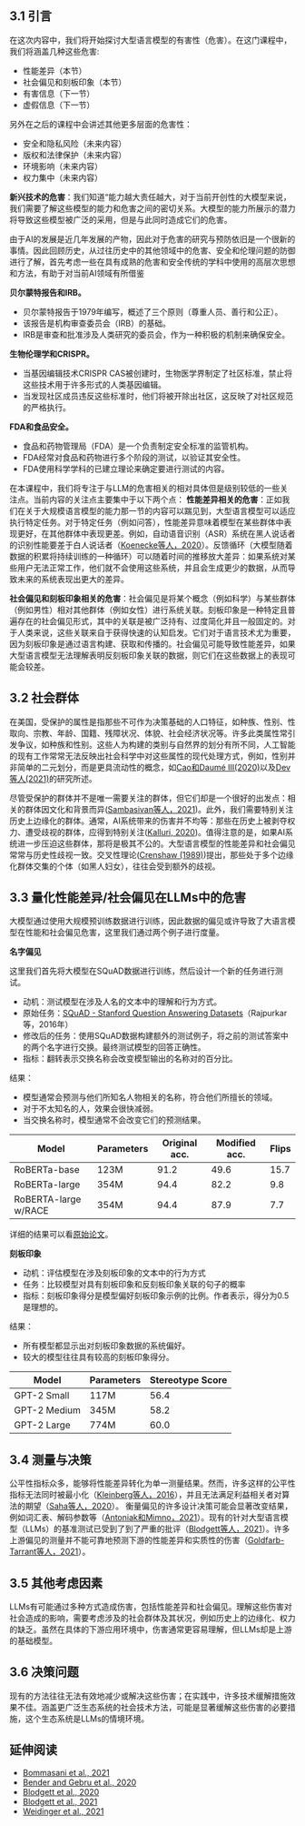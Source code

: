 ## 3.1 引言

在这次内容中，我们将开始探讨大型语言模型的有害性（危害）。在这门课程中，我们将涵盖几种这些危害:

- 性能差异（本节）
- 社会偏见和刻板印象（本节）
- 有害信息（下一节）
- 虚假信息（下一节）

另外在之后的课程中会讲述其他更多层面的危害性：

- 安全和隐私风险（未来内容）
- 版权和法律保护（未来内容）
- 环境影响（未来内容）
- 权力集中（未来内容）

**新兴技术的危害**：我们知道“能力越大责任越大，对于当前开创性的大模型来说，我们需要了解这些模型的能力和危害之间的密切关系。大模型的能力所展示的潜力将导致这些模型被广泛的采用，但是与此同时造成它们的危害。

由于AI的发展是近几年发展的产物，因此对于危害的研究与预防依旧是一个很新的事情。因此回顾历史，从过往历史中的其他领域中的危害、安全和伦理问题的防御进行了解，首先考虑一些在具有成熟的危害和安全传统的学科中使用的高层次思想和方法，有助于对当前AI领域有所借鉴

**贝尔蒙特报告和IRB。**

- 贝尔蒙特报告于1979年编写，概述了三个原则（尊重人员、善行和公正）。
- 该报告是机构审查委员会（IRB）的基础。 
- IRB是审查和批准涉及人类研究的委员会，作为一种积极的机制来确保安全。

**生物伦理学和CRISPR。**

- 当基因编辑技术CRISPR CAS被创建时，生物医学界制定了社区标准，禁止将这些技术用于许多形式的人类基因编辑。
- 当发现社区成员违反这些标准时，他们将被开除出社区，这反映了对社区规范的严格执行。

**FDA和食品安全。**

- 食品和药物管理局（FDA）是一个负责制定安全标准的监管机构。
- FDA经常对食品和药物进行多个阶段的测试，以验证其安全性。
- FDA使用科学学科的已建立理论来确定要进行测试的内容。

在本课程中，我们将专注于与LLM的危害相关的相对具体但是级别较低的一些关注点。当前内容的关注点主要集中于以下两个点：
**性能差异相关的危害**：正如我们在关于大规模语言模型的能力那一节的内容可以踹见到，大型语言模型可以适应执行特定任务。对于特定任务（例如问答），性能差异意味着模型在某些群体中表现更好，在其他群体中表现更差。例如，自动语音识别（ASR）系统在黑人说话者的识别性能要差于白人说话者（[Koenecke等人，2020](https://www.pnas.org/content/117/14/7684)）。反馈循环（大模型随着数据的积累将持续训练的一种循环）可以随着时间的推移放大差异：如果系统对某些用户无法正常工作，他们就不会使用这些系统，并且会生成更少的数据，从而导致未来的系统表现出更大的差异。

**社会偏见和刻板印象相关的危害**：社会偏见是将某个概念（例如科学）与某些群体（例如男性）相对其他群体（例如女性）进行系统关联。刻板印象是一种特定且普遍存在的社会偏见形式，其中的关联是被广泛持有、过度简化并且一般固定的。对于人类来说，这些关联来自于获得快速的认知启发。它们对于语言技术尤为重要，因为刻板印象是通过语言构建、获取和传播的。社会偏见可能导致性能差异，如果大型语言模型无法理解表明反刻板印象关联的数据，则它们在这些数据上的表现可能会较差。

## 3.2 社会群体
在美国，受保护的属性是指那些不可作为决策基础的人口特征，如种族、性别、性取向、宗教、年龄、国籍、残障状况、体貌、社会经济状况等。许多此类属性常引发争议，如种族和性别。这些人为构建的类别与自然界的划分有所不同，人工智能的现有工作常常无法反映出社会科学中对这些属性的现代处理方式，例如，性别并非简单的二元划分，而是更具流动性的概念，如[Cao和Daumé III(2020)](https://aclanthology.org/2020.acl-main.418/)以及[Dev等人(2021)](https://aclanthology.org/2021.emnlp-main.150.pdf)的研究所述。

尽管受保护的群体并不是唯一需要关注的群体，但它们却是一个很好的出发点：相关的群体因文化和背景而异([Sambasivan等人，2021](https://dl.acm.org/doi/10.1145/3442188.3445896))。此外，我们需要特别关注历史上边缘化的群体。通常，AI系统带来的伤害并不均等：那些在历史上被剥夺权力、遭受歧视的群体，应得到特别关注([Kalluri, 2020](https://www.nature.com/articles/d41586-020-02003-2))。值得注意的是，如果AI系统进一步压迫这些群体，那将是极其不公的。大型语言模型的性能差异和社会偏见常常与历史性歧视一致。交叉性理论([Crenshaw (1989)](https://zh.wikipedia.org/wiki/%E4%BA%A4%E5%8F%89%E6%80%A7#:~:text=%E5%A4%9A%E5%85%83%E4%BA%A4%E7%B9%94%E6%80%A7%EF%BC%88%E8%8B%B1%E8%AA%9E%EF%BC%9AIntersectionality,%E8%80%8C%E7%B6%93%E6%AD%B7%E7%9A%84%E5%84%AA%E7%BC%BA%E9%BB%9E%E3%80%82))提出，那些处于多个边缘化群体交集的个体（如黑人妇女），往往会受到额外的歧视。

## 3.3 量化性能差异/社会偏见在LLMs中的危害

大模型通过使用大规模预训练数据进行训练，因此数据的偏见或许导致了大语言模型在性能和社会偏见危害，这里我们通过两个例子进行度量。

**名字偏见**

这里我们首先将大模型在SQuAD数据进行训练，然后设计一个新的任务进行测试。

- 动机：测试模型在涉及人名的文本中的理解和行为方式。
- 原始任务：[SQuAD - Stanford Question Answering Datasets](https://rajpurkar.github.io/SQuAD-explorer/)（Rajpurkar等，2016年） 
- 修改后的任务：使用SQuAD数据构建额外的测试例子，将之前的测试答案中的两个名字进行交换。最终测试模型的回答正确性。
- 指标：翻转表示交换名称会改变模型输出的名称对的百分比。

结果：

- 模型通常会预测与他们所知名人物相关的名称，符合他们所擅长的领域。 
- 对于不太知名的人，效果会很快减弱。 
- 当交换名称时，模型通常不会改变它们的预测结果。

| Model                | Parameters | Original acc. | Modified acc. | Flips |
| -------------------- | ---------- | ------------- | ------------- | ----- |
| RoBERTa-base         | 123M       | 91.2          | 49.6          | 15.7  |
| RoBERTa-large        | 354M       | 94.4          | 82.2          | 9.8   |
| RoBERTA-large w/RACE | 354M       | 94.4          | 87.9          | 7.7   |

详细的结果可以看[原始论文](https://aclanthology.org/2020.emnlp-main.556.pdf)。

**刻板印象**

- 动机：评估模型在涉及刻板印象的文本中的行为方式 
- 任务：比较模型对具有刻板印象和反刻板印象关联的句子的概率 
- 指标：刻板印象得分是模型偏好刻板印象示例的比例。作者表示，得分为0.5是理想的。 

结果：

- 所有模型都显示出对刻板印象数据的系统偏好。
- 较大的模型往往具有较高的刻板印象得分。

| Model        | Parameters | Stereotype Score |
| ------------ | ---------- | ---------------- |
| GPT-2 Small  | 117M       | 56.4             |
| GPT-2 Medium | 345M       | 58.2             |
| GPT-2 Large  | 774M       | 60.0             |

## 3.4 测量与决策
公平性指标众多，能够将性能差异转化为单一测量结果。然而，许多这样的公平性指标无法同时被最小化（[Kleinberg等人，2016](https://arxiv.org/pdf/1609.05807.pdf)），并且无法满足利益相关者对算法的期望（[Saha等人，2020](https://arxiv.org/pdf/2001.00089.pdf)）。
衡量偏见的许多设计决策可能会显著改变结果，例如词汇表、解码参数等（[Antoniak和Mimno，2021](https://aclanthology.org/2021.acl-long.148.pdf)）。现有的针对大型语言模型（LLMs）的基准测试已受到了到了严重的批评（[Blodgett等人，2021](https://aclanthology.org/2021.acl-long.81.pdf)）。许多上游偏见的测量并不能可靠地预测下游的性能差异和实质性的伤害（[Goldfarb-Tarrant等人，2021](https://aclanthology.org/2021.acl-long.81.pdf)）。

## 3.5 其他考虑因素
LLMs有可能通过多种方式造成伤害，包括性能差异和社会偏见。理解这些伤害对社会造成的影响，需要考虑涉及的社会群体及其状况，例如历史上的边缘化、权力的缺乏。虽然在具体的下游应用环境中，伤害通常更容易理解，但LLMs却是上游的基础模型。

## 3.6 决策问题
现有的方法往往无法有效地减少或解决这些伤害；在实践中，许多技术缓解措施效果不佳。涵盖更广泛生态系统的社会技术方法，可能是显著缓解这些伤害的必要措施，这个生态系统是LLMs的情境环境。

## 延伸阅读
- [Bommasani et al., 2021](https://arxiv.org/pdf/2108.07258.pdf)
- [Bender and Gebru et al., 2020](https://dl.acm.org/doi/pdf/10.1145/3442188.3445922)
- [Blodgett et al., 2020](https://aclanthology.org/2020.acl-main.485.pdf)
- [Blodgett et al., 2021](https://aclanthology.org/2021.acl-long.81.pdf)
- [Weidinger et al., 2021](https://arxiv.org/pdf/2112.04359.pdf)
